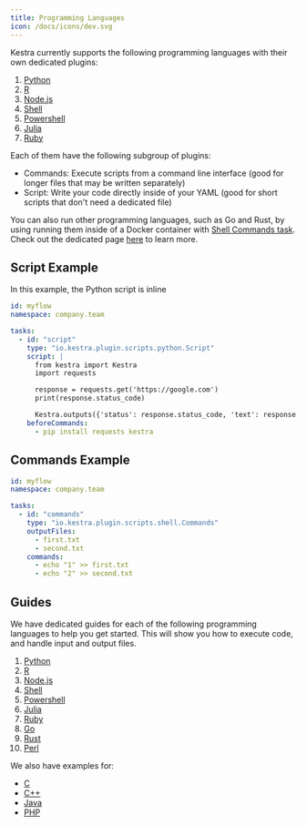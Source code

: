 ```yaml
---
title: Programming Languages
icon: /docs/icons/dev.svg
---
```


Kestra currently supports the following programming languages with their own dedicated plugins:

1. [Python](/plugins/plugin-script-python)
2. [R](/plugins/plugin-script-r)
3. [Node.js](/plugins/plugin-script-node)
4. [Shell](/plugins/plugin-script-shell)
5. [Powershell](/plugins/plugin-script-powershell)
6. [Julia](/plugins/plugin-script-julia)
7. [Ruby](/plugins/plugin-script-ruby)

Each of them have the following subgroup of plugins:
- Commands: Execute scripts from a command line interface (good for longer files that may be written separately)
- Script: Write your code directly inside of your YAML (good for short scripts that don't need a dedicated file)

You can also run other programming languages, such as Go and Rust, by using running them inside of a Docker container with [Shell Commands task](/plugins/plugin-script-shell). Check out the dedicated page [here](06.additional-languages.md) to learn more.

## Script Example

In this example, the Python script is inline 

```yaml
id: myflow
namespace: company.team

tasks:
  - id: "script"
    type: "io.kestra.plugin.scripts.python.Script"
    script: |
      from kestra import Kestra
      import requests

      response = requests.get('https://google.com')
      print(response.status_code)

      Kestra.outputs({'status': response.status_code, 'text': response.text})
    beforeCommands:
      - pip install requests kestra
```

## Commands Example


```yaml
id: myflow
namespace: company.team

tasks:
  - id: "commands"
    type: "io.kestra.plugin.scripts.shell.Commands"
    outputFiles:
      - first.txt
      - second.txt
    commands:
      - echo "1" >> first.txt
      - echo "2" >> second.txt
```

## Guides

We have dedicated guides for each of the following programming languages to help you get started. This will show you how to execute code, and handle input and output files.

1. [Python](../../15.how-to-guides/python.md)
2. [R](../../15.how-to-guides/r.md)
3. [Node.js](../../15.how-to-guides/javascript.md)
4. [Shell](../../15.how-to-guides/shell.md)
5. [Powershell](../../15.how-to-guides/powershell.md)
6. [Julia](../../15.how-to-guides/julia.md)
7. [Ruby](../../15.how-to-guides/ruby.md)
8. [Go](../../15.how-to-guides/golang.md)
9. [Rust](../../15.how-to-guides/rust.md)
10. [Perl](../../15.how-to-guides/perl.md)


We also have examples for:
- [C](06.additional-languages.md#c)
- [C++](06.additional-languages.md#c-1)
- [Java](06.additional-languages.md#java)
- [PHP](06.additional-languages.md#php)
